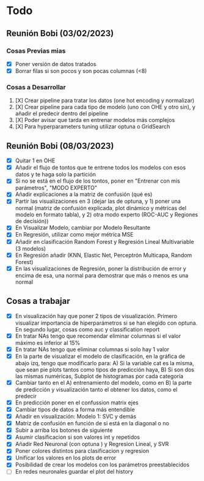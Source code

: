# Todo

## Reunión Bobi (03/02/2023)

### Cosas Previas mias

* [X] Poner versión de datos tratados
* [X] Borrar filas si son pocos y son pocas columnas (<8)

### Cosas a Desarrollar

1. [X] Crear pipeline para tratar los datos (one hot encoding y normalizar)
2. [X] Crear pipeline para cada tipo de modelo (uno con OHE y otro sin), y añadir el predecir dentro del pipeline
3. [X] Poder avisar que tarda en entrenar modelos más complejos
4. [X] Para hyperparameters tuning utilizar optuna o GridSearch

## Reunión Bobi (08/03/2023)

* [X] Quitar 1 en OHE
* [X] Añadir el flujo de tontos que te entrene todos los modelos con esos datos y te haga solo la partición
* [X] Si no se está en el flujo de los tontos, poner en "Entrenar con mis parámetros", "MODO EXPERTO"
* [X] Añadir explicaciones a la matriz de confusión (qué es)
* [X] Partir las visualizaciones en 3 (dejar las de optuna, y 1) poner una normal (matriz de confusión explicada, plot dinámico y métricas del modelo en formato tabla), y 2) otra modo experto (ROC-AUC y Regiones de decisión))
* [X] En Visualizar Modelo, cambiar por Modelo Resultante
* [X] En Regresión, utilizar como mejor métrica MSE
* [X] Añadir en clasificación Random Forest y Regresión Lineal Multivariable (3 modelos)
* [X] En Regresión añadir (KNN, Elastic Net, Perceptrón Multicapa, Random Forest)
* [X] En las visualizaciones de Regresión, poner la distribución de error y encima de esa, una normal para demostrar que más o menos es una normal

## Cosas a trabajar

* [X] En visualización hay que poner 2 tipos de visualización. Primero visualizar importancia de hiperparámetros si se han elegido con optuna. En segundo lugar, cosas como auc y classification report
* [X] En tratar NAs tengo que recomendar eliminar columnas si el valor máximo es inferior al 15%
* [X] En tratar NAs tengo que eliminar columnas si solo hay 1 valor
* [X] En la parte de visualizar el modelo de clasificación, en la gráfica de abajo izq, tengo que modificarlo para: A) Si la variable cat es la misma, que sean pie plots tantos como tipos de predicción haya, B) Si son dos las mismas numéricas, Subplot de histogramas por cada categoría
* [X] Cambiar tanto en el A) entrenamiento del modelo, como en B) la parte de predicción y visualización tanto el obtener los datos, como el predecir
* [X] En predicción poner en el confussion matrix ejes
* [X] Cambiar tipos de datos a forma más entendible
* [X] Añadir en visualización: Modelo 1: SVC y demás
* [X] Matriz de confusión en función de si está en la diagonal o no
* [X] Subir a arriba los botones de siguiente
* [X] Asumir clasificacion si son valores int y repetidos
* [X] Añadir Red Neuronal (con optuna ) y Regresion Lineal, y SVR
* [X] Poner colores distintos para clasificacion y regresion
* [X] Unificar los valores en los plots de error
* [X] Posibilidad de crear los modelos con los parámetros preestablecidos
* [ ] En redes neuronales guardar el plot del history
